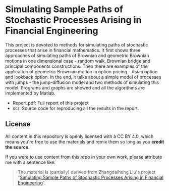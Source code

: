 # Simulating Sample Paths of Stochastic Processes Arising in Financial Engineering


 This project is devoted to methods for simulating paths of stochastic processes that arise in financial mathematics. It first shows three approaches of simulating paths of Brownian and geometric Brownian motions in one dimensional case - random walk, Brownian bridge and principal components constructions. Then there are examples of the application of geometric Brownian motion in option pricing - Asian option and lookback option. In the end, it talks about a simple model of processes with jumps - the jump-diffusion model and two methods of simulating this model. Programs and graphs are showed and all the algorithms are implemented by Matlab.

* Report.pdf: Full report of this project
* scr: Source code for reproducing all the results in the report.

## License
All content in this repository is openly licensed with a CC BY 4.0, which means you're free to use the materials and remix them so long as you **credit the source**.

If you were to use content from this repo in your own work, please attribute me with a sentence like: 
> The material is (partially) derived from Zhangdaihong Liu's project "[Simulating Sample Paths of Stochastic Processes Arising in Financial Engineering](https://github.com/lzdh/Simulating-Sample-Paths-of-Stochastic-Processes-Arising-in-Financial-Engineering)".

